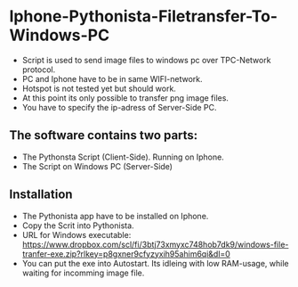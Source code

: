 # Iphone-Pythonista-Filetransfer-To-Windows-PC
* Script is used to send image files to windows pc over TPC-Network protocol.
* PC and Iphone have to be in same WIFI-network.
* Hotspot is not tested yet but should work.
* At this point its only possible to transfer png image files.
* You have to specify the ip-adress of Server-Side PC.
## The software contains two parts:
* The Pythonsta Script (Client-Side). Running on Iphone.
* The Script on Windows PC (Server-Side)
## Installation
* The Pythonista app have to be installed on Iphone.
* Copy the Scrit into Pythonista.
* URL for Windows executable: https://www.dropbox.com/scl/fi/3btj73xmyxc748hob7dk9/windows-file-tranfer-exe.zip?rlkey=p8gxner9cfyzyxih95ahim6qi&dl=0
* You can put the exe into Autostart. Its idleing with low RAM-usage, while waiting for incomming image file.
